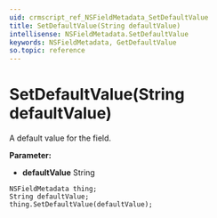 ```yaml
---
uid: crmscript_ref_NSFieldMetadata_SetDefaultValue
title: SetDefaultValue(String defaultValue)
intellisense: NSFieldMetadata.SetDefaultValue
keywords: NSFieldMetadata, GetDefaultValue
so.topic: reference
---
```


# SetDefaultValue(String defaultValue)

A default value for the field.

**Parameter:** 
* **defaultValue** String

```crmscript
NSFieldMetadata thing;
String defaultValue;
thing.SetDefaultValue(defaultValue);
```

